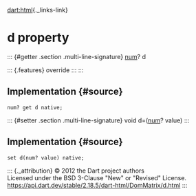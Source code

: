 [dart:html](../../dart-html/dart-html-library){._links-link}

d property
==========

::: {#getter .section .multi-line-signature}
[num](../../dart-core/num-class)? d

::: {.features}
override
:::
:::

Implementation {#source}
--------------

``` {.language-dart data-language="dart"}
num? get d native;
```

::: {#setter .section .multi-line-signature}
void d=([num](../../dart-core/num-class)? value)
:::

Implementation {#source}
--------------

``` {.language-dart data-language="dart"}
set d(num? value) native;
```

::: {._attribution}
© 2012 the Dart project authors\
Licensed under the BSD 3-Clause \"New\" or \"Revised\" License.\
<https://api.dart.dev/stable/2.18.5/dart-html/DomMatrix/d.html>
:::
